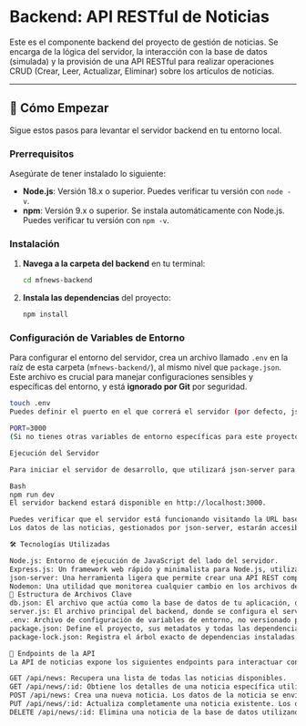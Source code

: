 # Backend: API RESTful de Noticias

Este es el componente backend del proyecto de gestión de noticias. Se encarga de la lógica del servidor, la interacción con la base de datos (simulada) y la provisión de una API RESTful para realizar operaciones CRUD (Crear, Leer, Actualizar, Eliminar) sobre los artículos de noticias.

---

## 🚀 Cómo Empezar

Sigue estos pasos para levantar el servidor backend en tu entorno local.

### Prerrequisitos

Asegúrate de tener instalado lo siguiente:

* **Node.js**: Versión 18.x o superior. Puedes verificar tu versión con `node -v`.
* **npm**: Versión 9.x o superior. Se instala automáticamente con Node.js. Puedes verificar tu versión con `npm -v`.

### Instalación

1.  **Navega a la carpeta del backend** en tu terminal:
    ```bash
    cd mfnews-backend
    ```
2.  **Instala las dependencias** del proyecto:
    ```bash
    npm install
    ```

### Configuración de Variables de Entorno

Para configurar el entorno del servidor, crea un archivo llamado `.env` en la raíz de esta carpeta (`mfnews-backend/`), al mismo nivel que `package.json`. Este archivo es crucial para manejar configuraciones sensibles y específicas del entorno, y está **ignorado por Git** por seguridad.

```bash
touch .env
Puedes definir el puerto en el que correrá el servidor (por defecto, json-server suele usar el 3000):

PORT=3000
(Si no tienes otras variables de entorno específicas para este proyecto, el archivo puede quedar con solo esta línea o vacío, pero es buena práctica tenerlo.)

Ejecución del Servidor

Para iniciar el servidor de desarrollo, que utilizará json-server para la base de datos:

Bash
npm run dev
El servidor backend estará disponible en http://localhost:3000.

Puedes verificar que el servidor está funcionando visitando la URL base: http://localhost:3000/. Deberías ver un mensaje de bienvenida o el estado de la API.
Los datos de las noticias, gestionados por json-server, estarán accesibles en el endpoint: http://localhost:3000/api/news.

🛠 Tecnologías Utilizadas

Node.js: Entorno de ejecución de JavaScript del lado del servidor.
Express.js: Un framework web rápido y minimalista para Node.js, utilizado para construir la API RESTful.
json-server: Una herramienta ligera que permite crear una API REST completa en menos de un minuto, usando un archivo JSON (db.json) como base de datos. Ideal para prototipos y desarrollo local.
Nodemon: Una utilidad que monitorea cualquier cambio en los archivos de tu código fuente y automáticamente reinicia el servidor. Esto agiliza el flujo de desarrollo.
📂 Estructura de Archivos Clave
db.json: El archivo que actúa como la base de datos de tu aplicación, donde json-server almacena y gestiona los datos de las noticias.
server.js: El archivo principal del backend, donde se configura el servidor Express, se integra json-server y se definen las rutas de la API.
.env: Archivo de configuración de variables de entorno, no versionado por Git para proteger información sensible.
package.json: Define el proyecto, sus metadatos y todas las dependencias necesarias.
package-lock.json: Registra el árbol exacto de dependencias instaladas.

🔑 Endpoints de la API
La API de noticias expone los siguientes endpoints para interactuar con los recursos:

GET /api/news: Recupera una lista de todas las noticias disponibles.
GET /api/news/:id: Obtiene los detalles de una noticia específica utilizando su ID.
POST /api/news: Crea una nueva noticia. Los datos de la noticia se envían en el cuerpo de la solicitud.
PUT /api/news/:id: Actualiza completamente una noticia existente. Los datos actualizados se envían en el cuerpo de la solicitud.
DELETE /api/news/:id: Elimina una noticia de la base de datos utilizando su ID.